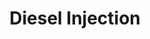 ---
title: "Diesel Injection"
url: /fleury-les-aubrais/diesel-injection/
shop: pièces de voitures
---